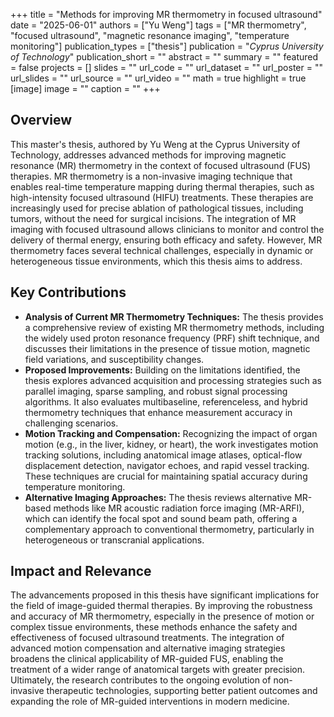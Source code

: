 +++
title = "Methods for improving MR thermometry in focused ultrasound"
date = "2025-06-01"
authors = ["Yu Weng"]
tags = ["MR thermometry", "focused ultrasound", "magnetic resonance imaging", "temperature monitoring"]
publication_types = ["thesis"]
publication = "_Cyprus University of Technology_"
publication_short = ""
abstract = ""
summary = ""
featured = false
projects = []
slides = ""
url_code = ""
url_dataset = ""
url_poster = ""
url_slides = ""
url_source = ""
url_video = ""
math = true
highlight = true
[image]
image = ""
caption = ""
+++

## Overview

This master's thesis, authored by Yu Weng at the Cyprus University of Technology, addresses advanced methods for improving magnetic resonance (MR) thermometry in the context of focused ultrasound (FUS) therapies. MR thermometry is a non-invasive imaging technique that enables real-time temperature mapping during thermal therapies, such as high-intensity focused ultrasound (HIFU) treatments. These therapies are increasingly used for precise ablation of pathological tissues, including tumors, without the need for surgical incisions. The integration of MR imaging with focused ultrasound allows clinicians to monitor and control the delivery of thermal energy, ensuring both efficacy and safety. However, MR thermometry faces several technical challenges, especially in dynamic or heterogeneous tissue environments, which this thesis aims to address.

## Key Contributions

- **Analysis of Current MR Thermometry Techniques:** The thesis provides a comprehensive review of existing MR thermometry methods, including the widely used proton resonance frequency (PRF) shift technique, and discusses their limitations in the presence of tissue motion, magnetic field variations, and susceptibility changes.
- **Proposed Improvements:** Building on the limitations identified, the thesis explores advanced acquisition and processing strategies such as parallel imaging, sparse sampling, and robust signal processing algorithms. It also evaluates multibaseline, referenceless, and hybrid thermometry techniques that enhance measurement accuracy in challenging scenarios.
- **Motion Tracking and Compensation:** Recognizing the impact of organ motion (e.g., in the liver, kidney, or heart), the work investigates motion tracking solutions, including anatomical image atlases, optical-flow displacement detection, navigator echoes, and rapid vessel tracking. These techniques are crucial for maintaining spatial accuracy during temperature monitoring.
- **Alternative Imaging Approaches:** The thesis reviews alternative MR-based methods like MR acoustic radiation force imaging (MR-ARFI), which can identify the focal spot and sound beam path, offering a complementary approach to conventional thermometry, particularly in heterogeneous or transcranial applications.

## Impact and Relevance

The advancements proposed in this thesis have significant implications for the field of image-guided thermal therapies. By improving the robustness and accuracy of MR thermometry, especially in the presence of motion or complex tissue environments, these methods enhance the safety and effectiveness of focused ultrasound treatments. The integration of advanced motion compensation and alternative imaging strategies broadens the clinical applicability of MR-guided FUS, enabling the treatment of a wider range of anatomical targets with greater precision. Ultimately, the research contributes to the ongoing evolution of non-invasive therapeutic technologies, supporting better patient outcomes and expanding the role of MR-guided interventions in modern medicine.